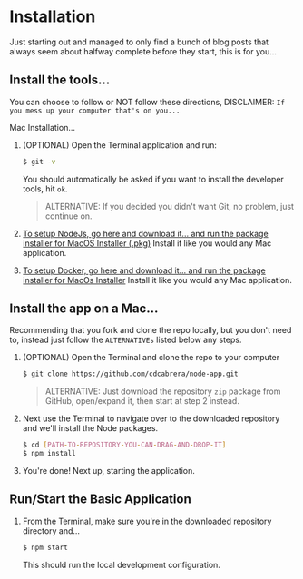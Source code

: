 # Installation

Just starting out and managed to only find a bunch of 
blog posts that always seem about halfway complete 
before they start, this is for you... 


## Install the tools...

You can choose to follow or NOT follow these directions, DISCLAIMER: ```If you mess up your computer that's on you...```

Mac Installation...

1) (OPTIONAL) Open the Terminal application and run:
   ```bash
   $ git -v
   ```
   You should automatically be asked if you want to install the developer tools, hit ```ok```.
   
   > ALTERNATIVE: If you decided you didn't want Git, no problem, just continue on.

2) [To setup NodeJs, go here and download it... and run the package installer for MacOS Installer (.pkg)](https://nodejs.org/en/)
   Install it like you would any Mac application.

3) [To setup Docker, go here and download it... and run the package installer for MacOs Installer](https://www.docker.com/)
    Install it like you would any Mac application.


## Install the app on a Mac...

Recommending that you fork and clone the repo locally, but you don't need to, instead just follow the ```ALTERNATIVEs``` listed below any steps.

1) (OPTIONAL) Open the Terminal and clone the repo to your computer
    ```bash
    $ git clone https://github.com/cdcabrera/node-app.git
    ```
    
    > ALTERNATIVE: Just download the repository ```zip``` package from GitHub, open/expand it, then start at step 2 instead.

2) Next use the Terminal to navigate over to the downloaded repository and we'll install the Node packages.
    ```bash
    $ cd [PATH-TO-REPOSITORY-YOU-CAN-DRAG-AND-DROP-IT]
    $ npm install
    ```

3) You're done! Next up, starting the application.


## Run/Start the Basic Application

1) From the Terminal, make sure you're in the downloaded repository directory and...
    ```bash
    $ npm start
    ```
    
    This should run the local development configuration. 
    